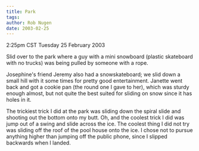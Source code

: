 ```yaml
---
title: Park
tags: 
author: Rob Nugen
date: 2003-02-25
---
```


<p class=date>2:25pm CST Tuesday 25 February 2003</p>

<p>Slid over to the park where a guy with a mini snowboard (plastic
skateboard with no trucks) was being pulled by someone with a rope.</p>

<p>Josephine's friend Jeremy also had a snowskateboard; we slid down a
small hill with it some times for pretty good entertainment.  Janette
went back and got a cookie pan (the round one I gave to her), which
was sturdy enough almost, but not quite the best suited for sliding on
snow since it has holes in it.</p>

<p>The trickiest trick I did at the park was sliding down the spiral
slide and shooting out the bottom onto my butt.  Oh, and the coolest
trick I did was jump out of a swing and slide across the ice.  The
coolest thing I did not try was sliding off the roof of the pool house
onto the ice.  I chose not to pursue anything higher than jumping off
the public phone, since I slipped backwards when I landed.</p>

